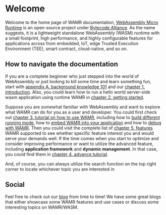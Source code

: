 # Welcome

Welcome to the home page of WAMR documentation, [WebAssembly Micro Runtime](https://github.com/bytecodealliance/wasm-micro-runtime) is an open-source project under [Bytecode Alliance](https://bytecodealliance.org/). As the name suggests, it is a lightweight standalone WebAssembly (WASM) runtime with a small footprint, high performance, and highly configurable features for applications across from embedded, IoT, edge Trusted Execution Environment (TEE), smart contract, cloud-native, and so on.

## How to navigate the documentation

If you are a complete beginner who just stepped into the world of WebAssembly or just looking to kill some time and learn something fun, start with [appendix A. background knowledge 101](appendix/background-knowledge.md) and our [chapter 1. introduction](basics/introduction/README.md). Also, you could learn how to run a hello world server-side wasm application using runtime WAMR in [chapter 2. getting started](basics/getting_started/README.md).

Suppose you are somewhat familiar with WebAssembly and want to explore what WAMR can do for you as a user and developer. You could first check out [chapter 3. tutorial on how to use WAMR](tutorial/README.md), including how to [build different running mode](tutorial/build_tutorial/README.md), how to [embed WAMR into your application](tutorial/language_embedding/README.md) and how to [debug with WAMR](tutorial/debugging%26IDE_support/README.md). Then you could visit the complete list of [chapter 5. features](features/demo_examples/README.md) WAMR supported to see whether specific feature interest you and would serve your demands well. If the time comes when you start to optimize and consider improving performance or want to utilize the advanced feature, including **application framework** and **dynamic management**. In that case, you could find them in [chapter 4. advance tutorial](advance_tutorial/README.md).

And, of course, you can always utilize the search function on the top right corner to locate whichever topic you are interested in

## Social

Feel free to check out our [blog](https://bytecodealliance.github.io/wamr.dev/) from time to time! We have some great blogs that either showcase some WAMR features and use cases or discuss some interesting topics on WAMR/WASM.
